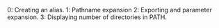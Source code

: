 0: Creating an alias.
1: Pathname expansion
2: Exporting and parameter expansion.
3: Displaying number of directories in PATH.
